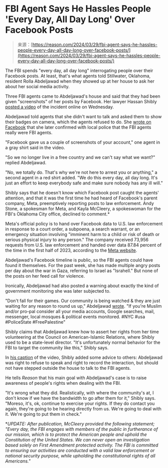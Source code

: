 <!--yml
category: 未分类
date: 2024-05-29 12:45:49
-->

# FBI Agent Says He Hassles People 'Every Day, All Day Long' Over Facebook Posts

> 来源：[https://reason.com/2024/03/29/fbi-agent-says-he-hassles-people-every-day-all-day-long-over-facebook-posts/](https://reason.com/2024/03/29/fbi-agent-says-he-hassles-people-every-day-all-day-long-over-facebook-posts/)

The FBI spends "every day, all day long" interrogating people over their Facebook posts. At least, that's what agents told Stillwater, Oklahoma, resident Rolla Abdeljawad when they showed up at her house to ask her about her social media activity. 

Three FBI agents came to Abdeljawad's house and said that they had been given "screenshots" of her posts by Facebook. Her lawyer Hassan Shibly [posted a video](https://twitter.com/HassanShibly/status/1773160636983496706) of the incident online on Wednesday.

Abdeljawad told agents that she didn't want to talk and asked them to show their badges on camera, which the agents refused to do. She [wrote on Facebook](https://www.facebook.com/rollabd/posts/pfbid02qFjGQtUji99XgjcSJcyHf3Zp79KQwrtH5EUg5wwrsbfYEZovZ4J7aoFSu55UqUFAl) that she later confirmed with local police that the FBI agents really were FBI agents.

"Facebook gave us a couple of screenshots of your account," one agent in a gray shirt said in the video.

"So we no longer live in a free country and we can't say what we want?" replied Abdeljawad.

"No, we totally do. That's why we're not here to arrest you or anything," a second agent in a red shirt added. "We do this every day, all day long. It's just an effort to keep everybody safe and make sure nobody has any ill will."

Shibly says that he doesn't know which Facebook post caught the agents' attention, and that it was the first time he had heard of Facebook's parent company, Meta, preemptively reporting posts to law enforcement. Andy Stone, a spokesman for Meta, and Kayla McCleery, a spokeswoman for the FBI's Oklahoma City office, declined to comment.*

Meta's official policy is to hand over Facebook data to U.S. law enforcement in response to a court order, a subpoena, a search warrant, or an emergency situation involving "imminent harm to a child or risk of death or serious physical injury to any person." The company received 73,956 requests from U.S. law enforcement and handed over data 87.84 percent of the time in the first half of 2023, according to the [Meta website](https://transparency.fb.com/reports/government-data-requests/country/US/).

Abdeljawad's Facebook timeline is public, so the FBI agents could have found it themselves. For the past week, she has made multiple angry posts per day about the war in Gaza, referring to Israel as "Israhell." But none of the posts on her feed call for violence.

Ironically, Abdeljawad had also posted a warning about exactly the kind of government monitoring she was later subjected to.

"Don't fall for their games. Our community is being watched & they are just waiting for any reason to round us up," Abdeljawad [wrote](https://www.facebook.com/rollabd/posts/pfbid02uKBmjqgqGsfFadixpnmMdMPbugRQadykX1NZAV81GkEJveHo8xmga2e2XR8aELDNl). "If you're Muslim and/or pro-pal consider all your media accounts, Google searches, mail, messenger, local mosques & political events monitored. #NYC #usa #PoliceState #FreePalestine"

Shibly claims that Abdeljawad knew how to assert her rights from her time volunteering at the Council on American-Islamic Relations, where Shibly used to be a state-level director. "It's unfortunately normal behavior for the FBI to target the community like this," Shibly says.

In [his caption](https://twitter.com/HassanShibly/status/1773160636983496706) of the video, Shibly added some advice to others: Abdeljawad was right to refuse to speak and right to record the interaction, but should not have stepped outside the house to talk to the FBI agents.

He tells *Reason* that his main goal with Abdeljawad's case is to raise awareness of people's rights when dealing with the FBI.

"It's wrong what they did. Realistically, with where the community's at, I don't know if we have the bandwidth to go after them for it," Shibly says. "Moreso, it's, ok, continue to exercise your rights. If they do contact you again, they're going to be hearing directly from us. We're going to deal with it. We're going to put them in check."

**UPDATE: After publication, McCleery provided the following statement; "Every day, the FBI engages with members of the public in furtherance of our mission, which is to protect the American people and uphold the Constitution of the United States. We can never open an investigation based solely on First Amendment protected activity. The FBI is committed to ensuring our activities are conducted with a valid law enforcement or national security purpose, while upholding the constitutional rights of all Americans."*